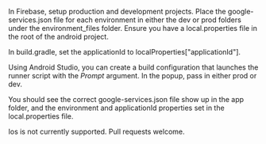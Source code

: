 In Firebase, setup production and development projects.
Place the google-services.json file for each environment in either the dev or prod folders under the environment_files folder.
Ensure you have a local.properties file in the root of the android project.

In build.gradle, set the applicationId to localProperties["applicationId"].

Using Android Studio, you can create a build configuration that launches the runner script with the $Prompt$ argument.
In the popup, pass in either prod or dev.

You should see the correct google-services.json file show up in the app folder, and the environment and applicationId properties set in the local.properties file.

Ios is not currently supported. Pull requests welcome.
